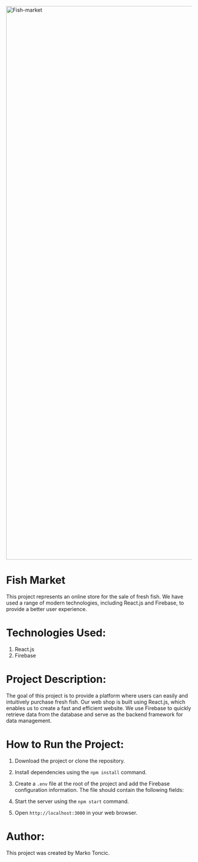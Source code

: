 <img width="1503" alt="Fish-market" src="https://user-images.githubusercontent.com/62022812/235129707-25a9dcc1-3c65-4319-8737-8705b917f465.png">

# Fish Market
This project represents an online store for the sale of fresh fish. We have used a range of modern technologies, including React.js and Firebase, to provide a better user experience.

# Technologies Used:
1. React.js
2. Firebase
# Project Description:
The goal of this project is to provide a platform where users can easily and intuitively purchase fresh fish. Our web shop is built using React.js, which enables us to create a fast and efficient website. We use Firebase to quickly retrieve data from the database and serve as the backend framework for data management.

# How to Run the Project:
1. Download the project or clone the repository.
2. Install dependencies using the `npm install` command.
3. Create a `.env` file at the root of the project and add the Firebase configuration information. The file should contain the following fields:

4. Start the server using the `npm start` command.
5. Open `http://localhost:3000` in your web browser.
# Author:
This project was created by Marko Toncic.
